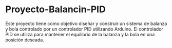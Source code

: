 # Proyecto-Balancin-PID
Este proyecto tiene como objetivo diseñar y construir un sistema de balanza y bola controlado por un controlador PID utilizando Arduino. El controlador PID se utiliza para mantener el equilibrio de la balanza y la bola en una posición deseada.
